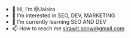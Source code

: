 - 👋 Hi, I’m @Jaisira
- 👀 I’m interested in SEO, DEV, MARKETING
- 🌱 I’m currently learning SEO AND DEV
- 📫 How to reach me sirawit.sonw@gmail.com

<!---
Jaisira/Jaisira is a ✨ special ✨ repository because its `README.md` (this file) appears on your GitHub profile.
You can click the Preview link to take a look at your changes.
--->
